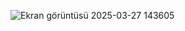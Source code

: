 ![Ekran görüntüsü 2025-03-27 143605](https://github.com/user-attachments/assets/6ecaf085-0112-4ac2-b47f-870f3cfec06e)
